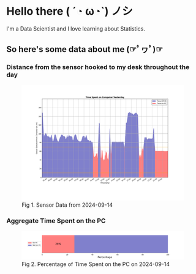 
# Hello there ( ´◔ ω◔`) ノシ

I'm a Data Scientist and I love learning about Statistics.

## So here's some data about me (☞ﾟヮﾟ)☞


### Distance from the sensor hooked to my desk throughout the day
<figure>
  <picture>
    <source media="(prefers-color-scheme: dark)" srcset="Pi/readme/graphs/lineplot/dark-plot-2024-09-14.png">
    <source media="(prefers-color-scheme: light)" srcset="Pi/readme/graphs/lineplot/light-plot-2024-09-14.png">
    <img alt="Shows a black logo in light color mode and a white one in dark color mode." src="Pi/readme/graphs/lineplot/light-plot-2024-09-14.png">
  </picture>
  <figcaption>Fig 1. Sensor Data from 2024-09-14</figcaption>
</figure>



### Aggregate Time Spent on the PC
<figure>
  <picture>
    <source media="(prefers-color-scheme: dark)" srcset="Pi/readme/graphs/barplot/dark-plot-2024-09-14.png">
    <source media="(prefers-color-scheme: light)" srcset="Pi/readme/graphs/barplot/light-plot-2024-09-14.png">
    <img alt="Shows a black logo in light color mode and a white one in dark color mode." src="Pi/readme/graphs/barplot/light-plot-2024-09-14.png">
  </picture>
  <figcaption>Fig 2. Percentage of Time Spent on the PC on 2024-09-14</figcaption>
</figure>
